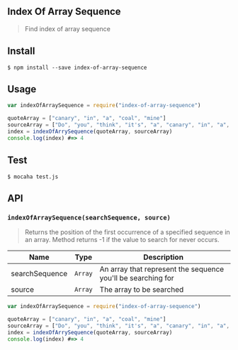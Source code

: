 ## Index Of Array Sequence
> Find index of array sequence 

## Install
```
$ npm install --save index-of-array-sequence
```

## Usage
```javascript
var indexOfArraySequence = require("index-of-array-sequence")

quoteArray = ["canary", "in", "a", "coal", "mine"]
sourceArray = ["Do", "you", "think", "it's", "a", "canary", "in", "a", "coal", "mine", "or", "not?"]
index = indexOfArrySequence(quoteArray, sourceArray) 
console.log(index) #=> 4 
```

## Test
```
$ mocaha test.js
```

## API

### `indexOfArraySequence(searchSequence, source)`
> Returns the position of the first occurrence of a specified sequence in an array. Method returns -1 if the value to search for never occurs.

| Name | Type | Description |
|------|------|-------------|
| searchSequence| `Array` | An array that represent the sequence you'll be searching for|
| source | `Array` | The array to be searched |

```javascript
var indexOfArraySequence = require("index-of-array-sequence")

quoteArray = ["canary", "in", "a", "coal", "mine"]
sourceArray = ["Do", "you", "think", "it's", "a", "canary", "in", "a", "coal", "mine", "or", "not?"]
index = indexOfArrySequence(quoteArray, sourceArray) 
console.log(index) #=> 4 
```
